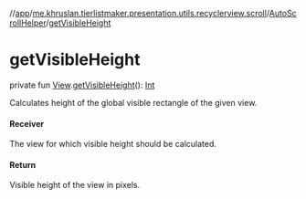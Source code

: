 //[app](../../../index.md)/[me.khruslan.tierlistmaker.presentation.utils.recyclerview.scroll](../index.md)/[AutoScrollHelper](index.md)/[getVisibleHeight](get-visible-height.md)

# getVisibleHeight

private fun [View](https://developer.android.com/reference/kotlin/android/view/View.html).[getVisibleHeight](get-visible-height.md)(): [Int](https://kotlinlang.org/api/latest/jvm/stdlib/kotlin/-int/index.html)

Calculates height of the global visible rectangle of the given view.

#### Receiver

The view for which visible height should be calculated.

#### Return

Visible height of the view in pixels.
